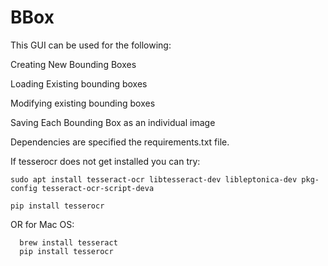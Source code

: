 # BBox
This GUI can be used for the following:

 Creating New Bounding Boxes
 
 Loading Existing bounding boxes
 
 Modifying existing bounding boxes
 
 Saving Each Bounding Box as an individual image
 
 
Dependencies are specified the requirements.txt file.

If tesserocr does not get installed you can try:

    sudo apt install tesseract-ocr libtesseract-dev libleptonica-dev pkg-config tesseract-ocr-script-deva

    pip install tesserocr
 
 
 OR for Mac OS:
 
      brew install tesseract
      pip install tesserocr
 

 
